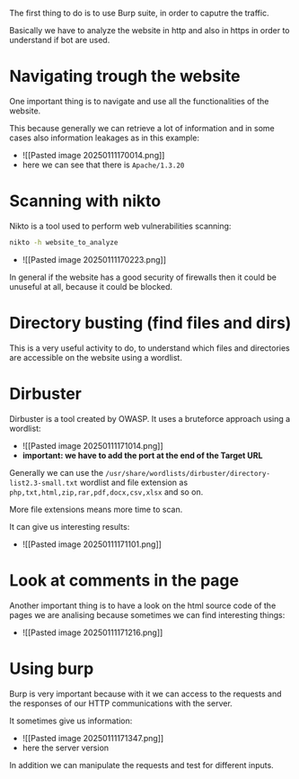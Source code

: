 The first thing to do is to use Burp suite, in order to caputre the traffic.

Basically we have to analyze the website in http and also in https in order to understand if bot are used.

# Navigating trough the website
One important thing is to navigate and use all the functionalities of the website.

This because generally we can retrieve a lot of information and in some cases also information leakages as in this example:
- ![[Pasted image 20250111170014.png]]
- here we can see that there is `Apache/1.3.20`


# Scanning with nikto
Nikto is a tool used to perform web vulnerabilities scanning:
```bash
nikto -h website_to_analyze
```
- ![[Pasted image 20250111170223.png]]


In general if the website has a good security of firewalls then it could be unuseful at all, because it could be blocked.


# Directory busting (find files and dirs)
This is a very useful activity to do, to understand which files and directories are accessible on the website using a wordlist.

# Dirbuster
Dirbuster is a tool created by OWASP. It uses a bruteforce approach using a wordlist:
- ![[Pasted image 20250111171014.png]]
- **important: we have to add the port at the end of the Target URL**

Generally we can use the `/usr/share/wordlists/dirbuster/directory-list2.3-small.txt` wordlist and file extension as `php,txt,html,zip,rar,pdf,docx,csv,xlsx` and so on.

More file extensions means more time to scan.

It can give us interesting results:
- ![[Pasted image 20250111171101.png]]


# Look at comments in the page
Another important thing is to have a look on the html source code of the pages we are analising because sometimes we can find interesting things:
- ![[Pasted image 20250111171216.png]]



# Using burp
Burp is very important because with it we can access to the requests and the responses of our HTTP communications with the server.

It sometimes give us information:
- ![[Pasted image 20250111171347.png]]
- here the server version

In addition we can manipulate the requests and test for different inputs.

